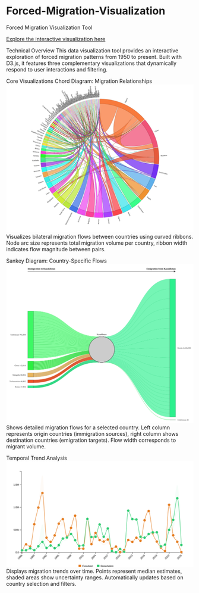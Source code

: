 # Forced-Migration-Visualization

Forced Migration Visualization Tool

[Explore the interactive visualization here](https://pigeon-effect.github.io/Forced-Migration-Visualization/)

Technical Overview
This data visualization tool provides an interactive exploration of forced migration patterns from 1950 to present. Built with D3.js, it features three complementary visualizations that dynamically respond to user interactions and filtering.

Core Visualizations
Chord Diagram: Migration Relationships
![origin_target_chart](https://raw.githubusercontent.com/Pigeon-Effect/Forced-Migration-Visualization/main/results/origin_target_chart_expulsions_1950_2025.svg)
Visualizes bilateral migration flows between countries using curved ribbons. Node arc size represents total migration volume per country, ribbon width indicates flow magnitude between pairs.

Sankey Diagram: Country-Specific Flows
![sankey_chart](https://raw.githubusercontent.com/Pigeon-Effect/Forced-Migration-Visualization/main/results/sankey_chart_kazahstan_1986_2025.svg)
Shows detailed migration flows for a selected country. Left column represents origin countries (immigration sources), right column shows destination countries (emigration targets). Flow width corresponds to migrant volume.

Temporal Trend Analysis
![line_chart](https://raw.githubusercontent.com/Pigeon-Effect/Forced-Migration-Visualization/main/results/line_chart_1986_2025.svg)
Displays migration trends over time. Points represent median estimates, shaded areas show uncertainty ranges. Automatically updates based on country selection and filters.



